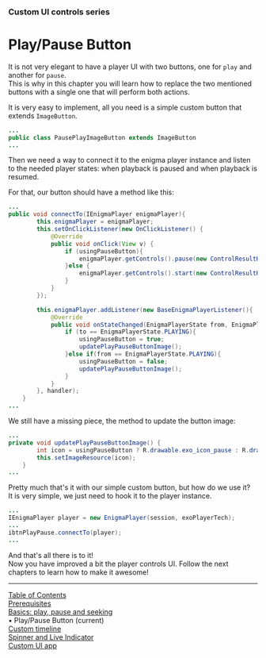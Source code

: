 <!--
SPDX-FileCopyrightText: 2024 Red Bee Media Ltd <https://www.redbeemedia.com/>

SPDX-License-Identifier: MIT
-->

### Custom UI controls series
# Play/Pause Button
It is not very elegant to have a player UI with two buttons, one for `play` and another for `pause`.<br />
This is why in this chapter you will learn how to replace the two mentioned buttons with a single one that will perform both actions.

It is very easy to implement, all you need is a simple custom button that extends `ImageButton`.
```java
...
public class PausePlayImageButton extends ImageButton
...
```

Then we need a way to connect it to the enigma player instance and listen to the needed player states: when playback is paused and when playback is resumed.

For that, our button should have a method like this:
```java
...
public void connectTo(IEnigmaPlayer enigmaPlayer){
        this.enigmaPlayer = enigmaPlayer;
        this.setOnClickListener(new OnClickListener() {
            @Override
            public void onClick(View v) {
                if (usingPauseButton){
                    enigmaPlayer.getControls().pause(new ControlResultHandler(TAG, "pause"));
                }else {
                    enigmaPlayer.getControls().start(new ControlResultHandler(TAG, "play"));
                }
            }
        });

        this.enigmaPlayer.addListener(new BaseEnigmaPlayerListener(){
            @Override
            public void onStateChanged(EnigmaPlayerState from, EnigmaPlayerState to) {
                if (to == EnigmaPlayerState.PLAYING){
                    usingPauseButton = true;
                    updatePlayPauseButtonImage();
                }else if(from == EnigmaPlayerState.PLAYING){
                    usingPauseButton = false;
                    updatePlayPauseButtonImage();
                }
            }
        }, handler);
    }
...
```
We still have a missing piece, the method to update the button image:
```java
...
private void updatePlayPauseButtonImage() {
        int icon = usingPauseButton ? R.drawable.exo_icon_pause : R.drawable.exo_icon_play;
        this.setImageResource(icon);
    }
...
```

Pretty much that's it with our simple custom button, but how do we use it? <br />
It is very simple, we just need to hook it to the player instance.
```java
...
IEnigmaPlayer player = new EnigmaPlayer(session, exoPlayerTech);
...
ibtnPlayPause.connectTo(player);
...
```
And that's all there is to it! <br /> Now you have improved a bit the
player controls UI. Follow the next chapters to learn how to make it
awesome!



___
[Table of Contents](../index.md)<br/>
[Prerequisites](prerequisites.md)<br/>
[Basics: play, pause and seeking](basics.md)<br/>
&bull; Play/Pause Button (current)<br/>
[Custom timeline](timeline.md)<br/>
[Spinner and Live Indicator](spinner_and_live.md)<br/>
[Custom UI app](custom_ui_app.md)<br/>
